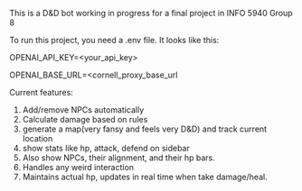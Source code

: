 This is a D&D bot working in progress for a final project in INFO 5940 Group 8

To run this project, you need a .env file.
It looks like this:

OPENAI_API_KEY=<your_api_key>

OPENAI_BASE_URL=<cornell_proxy_base_url

Current features:
1. Add/remove NPCs automatically
2. Calculate damage based on rules
3. generate a map(very fansy and feels very D&D) and track current location
4. show stats like hp, attack, defend on sidebar
5. Also show NPCs, their alignment, and their hp bars.
6. Handles any weird interaction
7. Maintains actual hp, updates in real time when take damage/heal.
